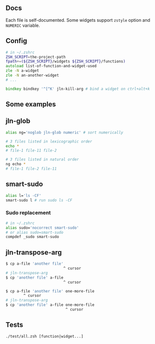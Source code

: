 ## Docs

Each file is self-documented. Some widgets support `zstyle` option and `NUMERIC` variable.


## Config

```zsh
# in ~/.zshrc
ZSH_SCRIPT=the-project-path
fpath+=(${ZSH_SCRIPT}/widgets ${ZSH_SCRIPT}/functions)
autoload list-of-function-and-widget-used
zle -N a-widget
zle -N an-another-widget
# ...

bindkey bindkey '^[^K' jln-kill-arg # bind a widget on ctrl+alt+k
```


## Some examples

## jln-glob

```zsh
alias ng='noglob jln-glob numeric' # sort numerically

# 3 files listed in lexicographic order
echo *
# file-1 file-11 file-2

# 3 files listed in natural order
ng echo *
# file-1 file-2 file-11
```

## smart-sudo

```zsh
alias l='ls -CF'
smart-sudo l # run sudo ls -CF
```

### Sudo replacement

```zsh
# in ~/.zshrc
alias sudo='nocorrect smart-sudo'
# or alias sudo=smart-sudo
compdef _sudo smart-sudo
```

## jln-transpose-arg

```zsh
$ cp a-file 'another file'
                          ^ cursor
# jln-transpose-arg
$ cp 'another file' a-file
                          ^ cursor
```

```zsh
$ cp a-file 'another file' one-more-file
        ^ cursor
# jln-transpose-arg
$ cp 'another file' a-file one-more-file
                           ^ cursor
```


## Tests

    ./test/all.zsh [function|widget...]
